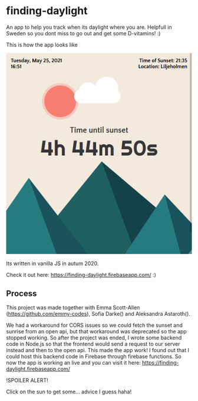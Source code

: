 # finding-daylight
An app to help you track when its daylight where you are. Helpfull in Sweden so you dont miss to go out and get some D-vitamins! :)

This is how the app looks like

![Pic of how it looks like](./public/images/picOfFindingDaylight.png)

Its written in vanilla JS in autum 2020.

Check it out here: https://finding-daylight.firebaseapp.com/ :)

## Process

This project was made together with Emma Scott-Allen (https://github.com/emmy-codes), Sofia Darke() and Aleksandra Astaroth().

We had a workaround for CORS issues so we could fetch the sunset and sunrise from an open api, but that workaround was deprecated so the app stopped working.
So after the project was ended, I wrote some backend code in Node.js so that the frontend would send a request to our server instead and then to the open api. This made the app work!
I found out that I could host this backend code in Firebase through firebase functions. So now the app is working an live and you can visit it here:
https://finding-daylight.firebaseapp.com/

!SPOILER ALERT!

Click on the sun to get some... advice I guess haha!
